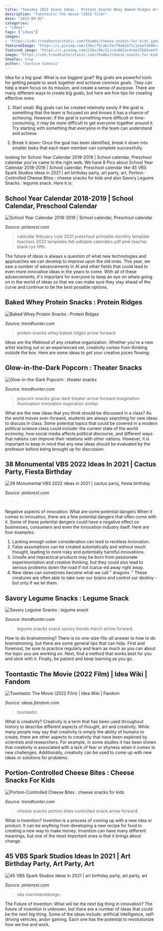 ```yaml
---
title: "Twosday 2022 Snack Ideas - Protein Snacks Whey Baked Ridges Arrow Forward"
description: "Toontastic the movie (2022 film)"
date: "2023-09-02"
categories:
- "ideas"
tags: ["ideas"]
images:
- "https://cdn.trendhunterstatic.com/thumbs/cheese-snacks-for-kids.jpeg"
featuredImage: "https://i.pinimg.com/236x/f9/a6/2e/f9a62e71c1aaafa948caeb3c869a1a86.jpg"
featured_image: "https://i.pinimg.com/236x/06/21/c4/0621c4cbe37b83eed7d7188333a3ce81--kid-halloween-costumes-paint-brushes.jpg"
image: "https://cdn.trendhunterstatic.com/thumbs/cheese-snacks-for-kids.jpeg"
ShowToc: true
author: "Justice Simonis"
---
```



Idea for a big goal: What is our biggest goal?
Big goals are powerful tools for getting people to work together and achieve common goals. They can help a team focus on its mission, and create a sense of purpose. 
There are many different ways to create big goals, but here are five tips for creating effective ones: 

1. Start small: Big goals can be created relatively easily if the goal is something that the team is focused on and knows it has a chance of achieving. However, if the goal is something more difficult or time-consuming, it may be more difficult to get everyone together around it. Try starting with something that everyone in the team can understand and achieve. 

2. Break it down: Once the goal has been identified, break it down into smaller tasks that each team member can complete successfully.

	

		
looking for School Year Calendar 2018-2019 | School calendar, Preschool calendar you've came to the right web. We have 8 Pics about School Year Calendar 2018-2019 | School calendar, Preschool calendar like 45 VBS Spark Studios ideas in 2021 | art birthday party, art party, art, Portion-Controlled Cheese Bites : cheese snacks for kids and also Savory Legume Snacks : legume snack. Here it is:
		
    
## School Year Calendar 2018-2019 | School Calendar, Preschool Calendar

<img loading=lazy src="https://i.pinimg.com/originals/d3/6d/bc/d36dbcf3c38f3764743877e5e555a976.jpg" onerror="this.onerror=null;this.src='https://tse3.mm.bing.net/th?id=OIP.iSdU1y2cIq-W1vXvW3FH1AAAAA&amp;pid=15.1';" alt="School Year Calendar 2018-2019 | School calendar, Preschool calendar">

_Source: pinterest.com_

>calendar february cute 2021 preschool printable monthly template teachers 2022 templates feb editable calendars pdf pink teacher blank rye fifth. 

	

The future of ideas is always a question of what new technologies and approaches we can develop to improve upon the old ones. This year, we saw a number of advancements in AI and other fields that could lead to even more innovative ideas in the years to come. With all of these advancements, it's important for everyone to keep an eye on whats going on in the world of ideas so that we can make sure they stay ahead of the curve and continue to be the best possible options.

    
## Baked Whey Protein Snacks : Protein Ridges

<img loading=lazy src="https://cdn.trendhunterstatic.com/thumbs/protein-ridges.jpeg" onerror="this.onerror=null;this.src='https://tse1.mm.bing.net/th?id=OIP.ANTjXKj4TZOm5krEvAIkIwHaKc&amp;pid=15.1';" alt="Baked Whey Protein Snacks : Protein Ridges">

_Source: trendhunter.com_

>protein snacks whey baked ridges arrow forward. 

	

Ideas are the lifeblood of any creative organization. Whether you're a new artist starting out or an experienced vet, creativity comes from thinking outside the box. Here are some ideas to get your creative juices flowing: 

    
## Glow-in-the-Dark Popcorn : Theater Snacks

<img loading=lazy src="https://cdn.trendhunterstatic.com/thumbs/theater-snacks.jpeg" onerror="this.onerror=null;this.src='https://tse2.mm.bing.net/th?id=OIP.KoEKdnIucOOpV2H7kSURGQHaEn&amp;pid=15.1';" alt="Glow-in-the-Dark Popcorn : theater snacks">

_Source: trendhunter.com_

>popcorn snacks glow dark theater arrow forward imagination illumination innovation inspiration similar. 

	

What are the new ideas that you think should be discussed in a class?
As the world moves ever-forward, students are always searching for new ideas to discuss in class. Some potential topics that could be covered in a modern political science class could include: the current state of the world economy, how social media affects political discourse, and different ways that nations can improve their relations with other nations. However, it is important to keep in mind that any new ideas should be evaluated by the professor before being brought up for discussion.

    
## 38 Monumental VBS 2022 Ideas In 2021 | Cactus Party, Fiesta Birthday

<img loading=lazy src="https://i.pinimg.com/236x/f9/a6/2e/f9a62e71c1aaafa948caeb3c869a1a86.jpg" onerror="this.onerror=null;this.src='https://tse3.mm.bing.net/th?id=OIP.cXmLmYxJyy8NkozSAa-9fwAAAA&amp;pid=15.1';" alt="38 Monumental VBS 2022 ideas in 2021 | cactus party, fiesta birthday">

_Source: pinterest.com_

>. 

	

Negative aspects of innovation: What are some potential dangers
When it comes to innovation, there are a few potential dangers that often come with it. Some of these potential dangers could have a negative effect on businesses, consumers and even the innovation industry itself. Here are four examples:
1. Lacking enough sober consideration can lead to reckless Innovation.
2. False assumptions can be created automatically and without much thought, leading to more risky and potentially harmful innovations.
3. Unsafe and impractical products may be born from passionate experimentation and creative thinking, but they could also lead to serious problems down the road if not Icarus-ed away right away. 
4. New ideas can sometimes become what we call " dragons ." These creatures are often able to take over our brains and control our destiny – but only if we let them.

    
## Savory Legume Snacks : Legume Snack

<img loading=lazy src="https://cdn.trendhunterstatic.com/thumbs/legume-snack.jpeg" onerror="this.onerror=null;this.src='https://tse2.mm.bing.net/th?id=OIP.a-H_XUfSx3pugSUyzHcI9QHaHa&amp;pid=15.1';" alt="Savory Legume Snacks : legume snack">

_Source: trendhunter.com_

>legume snacks snack savory trends march arrow forward. 

	

How to do brainstroming?
There is no one-size-fits-all answer to how to do brainstroming, but there are some general tips that can help. First and foremost, be sure to practice regularly and learn as much as you can about the topic you are working on. Next, find a method that works best for you and stick with it. Finally, be patient and keep learning as you go.

    
## Toontastic The Movie (2022 Film) | Idea Wiki | Fandom

<img loading=lazy src="https://vignette.wikia.nocookie.net/ideas/images/9/9b/Toontastic_The_Movie_Poster_-3.png/revision/latest/scale-to-width-down/2000?cb=20200306094750" onerror="this.onerror=null;this.src='https://tse3.mm.bing.net/th?id=OIP.E_SgfU9b7Zf8ISP6mIpV7QHaKk&amp;pid=15.1';" alt="Toontastic The Movie (2022 Film) | Idea Wiki | Fandom">

_Source: ideas.fandom.com_

>toontastic. 

	

What is creativity?
Creativity is a term that has been used throughout history to describe different aspects of thought, art and creativity. While many people may say that creativity is simply the ability of humans to create, there are other aspects to creativity that have been explored by scientists and researchers. For example, in some studies it has been shown that creativity is associated with a lack of fear or shyness when it comes to new challenges. Additionally, creativity can be used to come up with new ideas or solutions for problems.

    
## Portion-Controlled Cheese Bites : Cheese Snacks For Kids

<img loading=lazy src="https://cdn.trendhunterstatic.com/thumbs/cheese-snacks-for-kids.jpeg" onerror="this.onerror=null;this.src='https://tse2.mm.bing.net/th?id=OIP.5QLhn_aG-O1qmX5gjhmRuAHaE7&amp;pid=15.1';" alt="Portion-Controlled Cheese Bites : cheese snacks for kids">

_Source: trendhunter.com_

>cheese snacks portion bites controlled snack arrow forward. 

	

What is Invention?
Invention is a process of coming up with a new idea or product. It can be anything from developing a new recipe for food to creating a new way to make money. Invention can have many different meanings, but one of the most important ones is that it brings about change.

    
## 45 VBS Spark Studios Ideas In 2021 | Art Birthday Party, Art Party, Art

<img loading=lazy src="https://i.pinimg.com/236x/06/21/c4/0621c4cbe37b83eed7d7188333a3ce81--kid-halloween-costumes-paint-brushes.jpg" onerror="this.onerror=null;this.src='https://tse1.mm.bing.net/th?id=OIP.MGj7iAUWI2XLHFfnUjkVEQAAAA&amp;pid=15.1';" alt="45 VBS Spark Studios ideas in 2021 | art birthday party, art party, art">

_Source: pinterest.com_

>vbs merrimentdesign. 

	

The Future of Invention: What will be the next big thing in innovation?
The future of invention is unknown, but there are a number of ideas that could be the next big thing. Some of the ideas include: artificial intelligence, self-driving vehicles, andvr gaming. Each one has the potential to revolutionize how we live and work.

